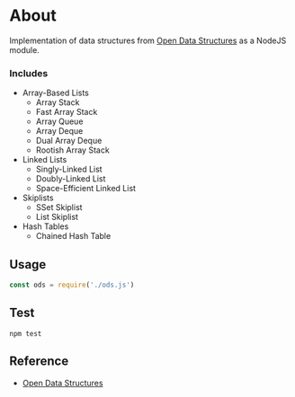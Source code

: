 # About
Implementation of data structures from [Open Data Structures](http://opendatastructures.org/) as a NodeJS module.

### Includes
- Array-Based Lists
    + Array Stack
    + Fast Array Stack
    + Array Queue
    + Array Deque
    + Dual Array Deque
    + Rootish Array Stack
- Linked Lists
    + Singly-Linked List
    + Doubly-Linked List
    + Space-Efficient Linked List
- Skiplists
    + SSet Skiplist
    + List Skiplist
- Hash Tables
    + Chained Hash Table

## Usage
```javascript
const ods = require('./ods.js')
```

## Test
```
npm test
```

## Reference
- [Open Data Structures](http://opendatastructures.org/)